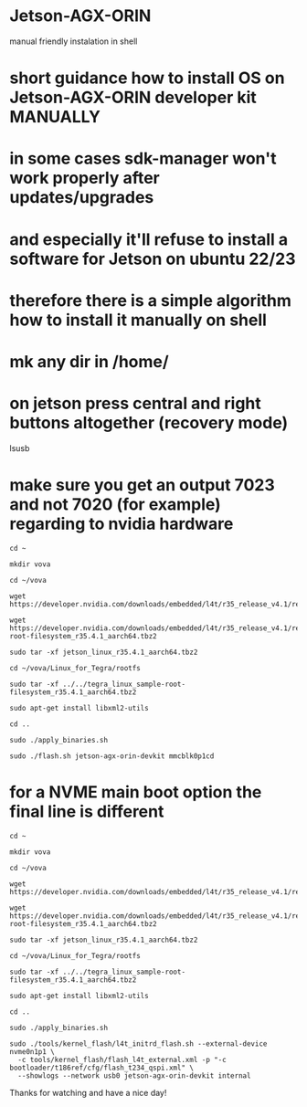 # Jetson-AGX-ORIN

manual friendly instalation in shell

# short guidance how to install OS on Jetson-AGX-ORIN developer kit MANUALLY
# in some cases sdk-manager won't work properly after updates/upgrades 
# and especially it'll refuse to install a software for Jetson on ubuntu 22/23
# therefore there is a simple algorithm how to install it manually on shell
# mk any dir in /home/<user>
# on jetson press central and right buttons altogether (recovery mode)
lsusb
# make sure you get an output 7023 and not 7020 (for example) regarding to nvidia hardware

```
cd ~

mkdir vova

cd ~/vova

wget https://developer.nvidia.com/downloads/embedded/l4t/r35_release_v4.1/release/jetson_linux_r35.4.1_aarch64.tbz2

wget https://developer.nvidia.com/downloads/embedded/l4t/r35_release_v4.1/release/tegra_linux_sample-root-filesystem_r35.4.1_aarch64.tbz2

sudo tar -xf jetson_linux_r35.4.1_aarch64.tbz2

cd ~/vova/Linux_for_Tegra/rootfs

sudo tar -xf ../../tegra_linux_sample-root-filesystem_r35.4.1_aarch64.tbz2

sudo apt-get install libxml2-utils

cd ..

sudo ./apply_binaries.sh

sudo ./flash.sh jetson-agx-orin-devkit mmcblk0p1cd 
```
# for a NVME main boot option the final line is different 
```
cd ~

mkdir vova

cd ~/vova

wget https://developer.nvidia.com/downloads/embedded/l4t/r35_release_v4.1/release/jetson_linux_r35.4.1_aarch64.tbz2

wget https://developer.nvidia.com/downloads/embedded/l4t/r35_release_v4.1/release/tegra_linux_sample-root-filesystem_r35.4.1_aarch64.tbz2

sudo tar -xf jetson_linux_r35.4.1_aarch64.tbz2

cd ~/vova/Linux_for_Tegra/rootfs

sudo tar -xf ../../tegra_linux_sample-root-filesystem_r35.4.1_aarch64.tbz2

sudo apt-get install libxml2-utils

cd ..

sudo ./apply_binaries.sh

sudo ./tools/kernel_flash/l4t_initrd_flash.sh --external-device nvme0n1p1 \
  -c tools/kernel_flash/flash_l4t_external.xml -p "-c bootloader/t186ref/cfg/flash_t234_qspi.xml" \
  --showlogs --network usb0 jetson-agx-orin-devkit internal
```
Thanks for watching and have a nice day!
